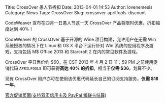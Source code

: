 Title: CrossOver 愚人节折扣
Date: 2013-04-01 14:53
Author: lovenemesis
Category: News
Tags: CrossOver
Slug: crossover-aprilfools-discount

CodeWeaver 宣布在四月一日愚人节这一天 CrossOver
产品将限时优惠，折扣幅度达到 40%！

CodeWeaver 的 CrossOver 基于开源的 Wine 项目构建，允许用户在无需 Win
系统授权的情况下在 Linux 和 OS X 平台下运行针对 Win
系统的应用程序及游戏，支持包括 M$ Office 2013 和 Starcraft 2
在内的常见软件及游戏。

CrossOver 平日售价约 $60，在 CST 2013 年 4 月 2 日 11：59 PM
之前使用促销代码 `APRILFOOLS` 即可获得**高达 40% 的折扣**，相当于**仅需
$36**，划算不少。

现有 CrossOver 用户亦可在使用该优惠代码延长自己的订阅支持服务，**仅需
$18 一年**。

[官方促销页面(支持双币信用卡及 PayPal
银联卡结算)](https://www.codeweavers.com/campaign/aprilfools2013)
